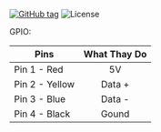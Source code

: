 [![GitHub tag](https://img.shields.io/github/tag/vrzoneyt/Project-Hack-Watch?include_prereleases=&sort=semver&color=blue)](https://github.com/vrzoneyt/Project-Hack-Watch/releases/) 
![License](https://img.shields.io/badge/License-MIT-blue)



GPIO:

| Pins           | What Thay Do  | 
| -------------  |:-------------:| 
| Pin 1 - Red    | 5V            |
| Pin 2 - Yellow | Data +        | 
| Pin 3 - Blue   | Data -        |
| Pin 4 - Black  | Gound         |


